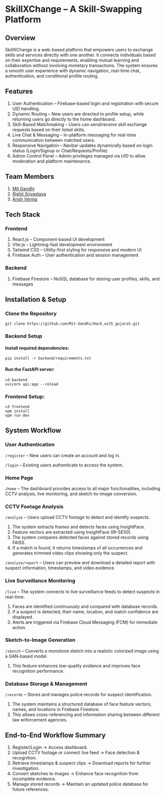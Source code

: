 # SkillXChange – A Skill-Swapping Platform

## Overview

SkillXChange is a web-based platform that empowers users to exchange skills and services directly with one another. It connects individuals based on their expertise and requirements, enabling mutual learning and collaboration without involving monetary transactions. The system ensures a smooth user experience with dynamic navigation, real-time chat, authentication, and conditional profile routing.

## Features

1. User Authentication – Firebase-based login and registration with secure UID handling.
2. Dynamic Routing – New users are directed to profile setup, while returning users go directly to the home dashboard.
3. Skill-Based Matchmaking – Users can send/receive skill exchange requests based on their listed skills.
4. Live Chat & Messaging – In-platform messaging for real-time communication between matched users.
5. Responsive Navigation – Navbar updates dynamically based on login status (Login/Signup or Chat/Requests/Profile).
6. Admin Control Panel – Admin privileges managed via UID to allow moderation and platform maintenance.

## Team Members

1. [Mit Gandhi](https://github.com/Mit-Gandhi) 
2. [Rishit Srivastava](https://github.com/rishitsrivastav) 
3. [Ansh Verma](https://github.com/verma07ansh)

## Tech Stack

### Frontend

1. React.js – Component-based UI development
2. Vite.js – Lightning-fast development environment
3. Tailwind CSS – Utility-first styling for responsive and modern UI
4. Firebase Auth – User authentication and session management

### Backend

1. Firebase Firestore – NoSQL database for storing user profiles, skills, and messages

## Installation & Setup

### Clone the Repository

```
git clone https://github.com/Mit-Gandhi/Hack_with_gujarat.git
```

### Backend Setup

#### Install required dependencies:

```
pip install -r backend/requirements.txt
```

#### Run the FastAPI server:
```
cd backend
uvicorn api:app --reload
```

### Frontend Setup:
```
cd frontend  
npm install  
npm run dev  
```

## System Workflow

### User Authentication 

```/register``` – New users can create an account and log in.

```/login``` – Existing users authenticate to access the system.

### Home Page

```/home``` – The dashboard provides access to all major functionalities, including CCTV analysis, live monitoring, and sketch-to-image conversion.

### CCTV Footage Analysis

```/analyze``` – Users upload CCTV footage to detect and identify suspects.
1. The system extracts frames and detects faces using InsightFace.
2. Feature vectors are extracted using InsightFace (IR-SE50).
3. The system compares detected faces against stored records using FAISS.
4. If a match is found, it returns timestamps of all occurrences and generates trimmed video clips showing only the suspect.
   
```/analyze/report``` – Users can preview and download a detailed report with suspect information, timestamps, and video evidence.

### Live Surveillance Monitoring

```/live``` – The system connects to live surveillance feeds to detect suspects in real-time.
1. Faces are identified continuously and compared with database records.
2. If a suspect is detected, their name, location, and match confidence are displayed.
3. Alerts are triggered via Firebase Cloud Messaging (FCM) for immediate action.

### Sketch-to-Image Generation

```/sketch``` – Converts a monotone sketch into a realistic colorized image using a GAN-based model.
1. This feature enhances low-quality evidence and improves face recognition performance.

### Database Storage & Management

```/records``` – Stores and manages police records for suspect identification.
1. The system maintains a structured database of face feature vectors, names, and locations in Firebase Firestore.
2. This allows cross-referencing and information sharing between different law enforcement agencies.

## End-to-End Workflow Summary

1. Register/Login → Access dashboard.
2. Upload CCTV footage or connect live feed → Face detection & recognition.
3. Retrieve timestamps & suspect clips → Download reports for further investigation.
4. Convert sketches to images → Enhance face recognition from incomplete evidence.
5. Manage stored records → Maintain an updated police database for future references.
